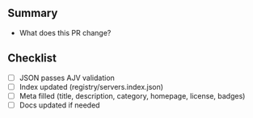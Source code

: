 ## Summary
- What does this PR change?

## Checklist
- [ ] JSON passes AJV validation
- [ ] Index updated (registry/servers.index.json)
- [ ] Meta filled (title, description, category, homepage, license, badges)
- [ ] Docs updated if needed
